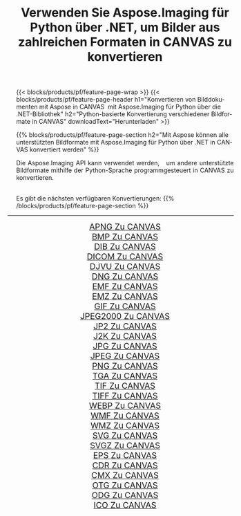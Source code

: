 ﻿---
title: Verwenden Sie Aspose.Imaging für Python über .NET, um Bilder aus zahlreichen Formaten in CANVAS zu konvertieren 
weight: 3920
url: /de/python-net/conversion/to/canvas 
lang: de
langdirlevel: 2
locales: zh-hans,ja,it,ru,de,es,fr,nl,id,lt,pl,pt,vi,tr,ko,zh-hant,ar,hi,th,sv,cs,uk,he
description: Sie können Aspose.Imaging für Python über die .NET-Bibliothek verwenden, um eine Vielzahl von Formaten in CANVAS zu konvertieren.
---

{{< blocks/products/pf/feature-page-wrap >}}
{{< blocks/products/pf/feature-page-header h1="Konvertieren von Bilddokumenten mit Aspose in CANVAS  mit Aspose.Imaging für Python über die .NET-Bibliothek" h2="Python-basierte Konvertierung verschiedener Bildformate in CANVAS" downloadText="Herunterladen" >}}


{{% blocks/products/pf/feature-page-section  h2="Mit Aspose können alle unterstützten Bildformate mit Aspose.Imaging für Python über .NET in CANVAS konvertiert werden" %}}
<p align=justify>Die Aspose.Imaging API kann verwendet werden,   um andere unterstützte Bildformate mithilfe der Python-Sprache programmgesteuert in CANVAS zu konvertieren.</p>
<br/>
Es gibt die nächsten verfügbaren Konvertierungen:
{{% /blocks/products/pf/feature-page-section %}}
<div class="container-fluid productfamilypage bg-gray">
    <div class="convertypes bg-gray agp-content section">
        <div class="container">
		<hr style="margin-left:-20px;"/>
		<div class="row other-converters" style="gap: 10px;font-size: 19px;text-align:center;">
		    <div class='col-md-2 other-converter remove-lp remove-rp'><a href="/imaging/de/python-net/conversion/apng-to-canvas" style="padding:15px;">APNG Zu CANVAS</a></div>
<div class='col-md-2 other-converter remove-lp remove-rp'><a href="/imaging/de/python-net/conversion/bmp-to-canvas" style="padding:15px;">BMP Zu CANVAS</a></div>
<div class='col-md-2 other-converter remove-lp remove-rp'><a href="/imaging/de/python-net/conversion/dib-to-canvas" style="padding:15px;">DIB Zu CANVAS</a></div>
<div class='col-md-2 other-converter remove-lp remove-rp'><a href="/imaging/de/python-net/conversion/dicom-to-canvas" style="padding:15px;">DICOM Zu CANVAS</a></div>
<div class='col-md-2 other-converter remove-lp remove-rp'><a href="/imaging/de/python-net/conversion/djvu-to-canvas" style="padding:15px;">DJVU Zu CANVAS</a></div>
<div class='col-md-2 other-converter remove-lp remove-rp'><a href="/imaging/de/python-net/conversion/dng-to-canvas" style="padding:15px;">DNG Zu CANVAS</a></div>
<div class='col-md-2 other-converter remove-lp remove-rp'><a href="/imaging/de/python-net/conversion/emf-to-canvas" style="padding:15px;">EMF Zu CANVAS</a></div>
<div class='col-md-2 other-converter remove-lp remove-rp'><a href="/imaging/de/python-net/conversion/emz-to-canvas" style="padding:15px;">EMZ Zu CANVAS</a></div>
<div class='col-md-2 other-converter remove-lp remove-rp'><a href="/imaging/de/python-net/conversion/gif-to-canvas" style="padding:15px;">GIF Zu CANVAS</a></div>
<div class='col-md-2 other-converter remove-lp remove-rp'><a href="/imaging/de/python-net/conversion/jpeg2000-to-canvas" style="padding:15px;">JPEG2000 Zu CANVAS</a></div>
<div class='col-md-2 other-converter remove-lp remove-rp'><a href="/imaging/de/python-net/conversion/jp2-to-canvas" style="padding:15px;">JP2 Zu CANVAS</a></div>
<div class='col-md-2 other-converter remove-lp remove-rp'><a href="/imaging/de/python-net/conversion/j2k-to-canvas" style="padding:15px;">J2K Zu CANVAS</a></div>
<div class='col-md-2 other-converter remove-lp remove-rp'><a href="/imaging/de/python-net/conversion/jpg-to-canvas" style="padding:15px;">JPG Zu CANVAS</a></div>
<div class='col-md-2 other-converter remove-lp remove-rp'><a href="/imaging/de/python-net/conversion/jpeg-to-canvas" style="padding:15px;">JPEG Zu CANVAS</a></div>
<div class='col-md-2 other-converter remove-lp remove-rp'><a href="/imaging/de/python-net/conversion/png-to-canvas" style="padding:15px;">PNG Zu CANVAS</a></div>
<div class='col-md-2 other-converter remove-lp remove-rp'><a href="/imaging/de/python-net/conversion/tga-to-canvas" style="padding:15px;">TGA Zu CANVAS</a></div>
<div class='col-md-2 other-converter remove-lp remove-rp'><a href="/imaging/de/python-net/conversion/tif-to-canvas" style="padding:15px;">TIF Zu CANVAS</a></div>
<div class='col-md-2 other-converter remove-lp remove-rp'><a href="/imaging/de/python-net/conversion/tiff-to-canvas" style="padding:15px;">TIFF Zu CANVAS</a></div>
<div class='col-md-2 other-converter remove-lp remove-rp'><a href="/imaging/de/python-net/conversion/webp-to-canvas" style="padding:15px;">WEBP Zu CANVAS</a></div>
<div class='col-md-2 other-converter remove-lp remove-rp'><a href="/imaging/de/python-net/conversion/wmf-to-canvas" style="padding:15px;">WMF Zu CANVAS</a></div>
<div class='col-md-2 other-converter remove-lp remove-rp'><a href="/imaging/de/python-net/conversion/wmz-to-canvas" style="padding:15px;">WMZ Zu CANVAS</a></div>
<div class='col-md-2 other-converter remove-lp remove-rp'><a href="/imaging/de/python-net/conversion/svg-to-canvas" style="padding:15px;">SVG Zu CANVAS</a></div>
<div class='col-md-2 other-converter remove-lp remove-rp'><a href="/imaging/de/python-net/conversion/svgz-to-canvas" style="padding:15px;">SVGZ Zu CANVAS</a></div>
<div class='col-md-2 other-converter remove-lp remove-rp'><a href="/imaging/de/python-net/conversion/eps-to-canvas" style="padding:15px;">EPS Zu CANVAS</a></div>
<div class='col-md-2 other-converter remove-lp remove-rp'><a href="/imaging/de/python-net/conversion/cdr-to-canvas" style="padding:15px;">CDR Zu CANVAS</a></div>
<div class='col-md-2 other-converter remove-lp remove-rp'><a href="/imaging/de/python-net/conversion/cmx-to-canvas" style="padding:15px;">CMX Zu CANVAS</a></div>
<div class='col-md-2 other-converter remove-lp remove-rp'><a href="/imaging/de/python-net/conversion/otg-to-canvas" style="padding:15px;">OTG Zu CANVAS</a></div>
<div class='col-md-2 other-converter remove-lp remove-rp'><a href="/imaging/de/python-net/conversion/odg-to-canvas" style="padding:15px;">ODG Zu CANVAS</a></div>
<div class='col-md-2 other-converter remove-lp remove-rp'><a href="/imaging/de/python-net/conversion/ico-to-canvas" style="padding:15px;">ICO Zu CANVAS</a></div>
                </div>
        </div>
    </div>
</div>
<br/>

